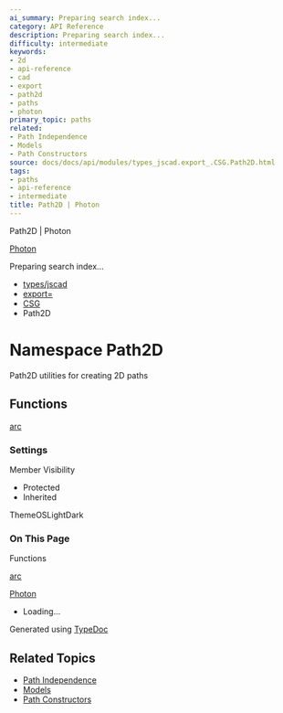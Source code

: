 ```yaml
---
ai_summary: Preparing search index...
category: API Reference
description: Preparing search index...
difficulty: intermediate
keywords:
- 2d
- api-reference
- cad
- export
- path2d
- paths
- photon
primary_topic: paths
related:
- Path Independence
- Models
- Path Constructors
source: docs/docs/api/modules/types_jscad.export_.CSG.Path2D.html
tags:
- paths
- api-reference
- intermediate
title: Path2D | Photon
---
```

Path2D | Photon

[Photon](../index.md)




Preparing search index...

* [types/jscad](types_jscad.md)
* [export=](types_jscad.export_.md)
* [CSG](types_jscad.export_.CSG.md)
* Path2D

# Namespace Path2D

Path2D utilities for creating 2D paths

## Functions

[arc](../functions/types_jscad.export_.CSG.Path2D.arc.md)

### Settings

Member Visibility

* Protected
* Inherited

ThemeOSLightDark

### On This Page

Functions

[arc](#arc)

[Photon](../index.md)

* Loading...

Generated using [TypeDoc](https://typedoc.org/)

## Related Topics

- [Path Independence](../index.md)
- [Models](../index.md)
- [Path Constructors](../index.md)
